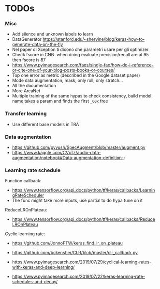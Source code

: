 # TODOs

### Misc

* Add silence and unknown labels to learn
* DataGenerator https://stanford.edu/~shervine/blog/keras-how-to-generate-data-on-the-fly
* Nel paper di Xception ti dicono che parametri usare per gli optimizer
* Check fscore in CNN: when doing evaluate precision/recall are at 95 then fscore is 87
* https://www.pyimagesearch.com/faqs/single-faq/how-do-i-reference-or-cite-one-of-your-blog-posts-books-or-courses/
* Top one error as metric (described in the Google dataset paper)
* Mode data augmentation, mask, only roll, only stratch...
* All the documentation
* More AreaNet
* Multiple training of the same hypas to check consistency, build model name takes a param and finds the first `_00x` free

### Transfer learning

* Use different base models in TRA

### Data augmentation

* https://github.com/pyyush/SpecAugment/blob/master/augment.py
* https://www.kaggle.com/CVxTz/audio-data-augmentation/notebook#Data-augmentation-definition-:

### Learning rate schedule

Function callback:

* https://www.tensorflow.org/api_docs/python/tf/keras/callbacks/LearningRateScheduler
* The func might take more inputs, use partial to do hypa tune on it

ReduceLROnPlateau:

* https://www.tensorflow.org/api_docs/python/tf/keras/callbacks/ReduceLROnPlateau

Cyclic learning rate:

* https://github.com/JonnoFTW/keras_find_lr_on_plateau
* https://github.com/bckenstler/CLR/blob/master/clr_callback.py
* https://www.pyimagesearch.com/2019/07/29/cyclical-learning-rates-with-keras-and-deep-learning/

* https://www.pyimagesearch.com/2019/07/22/keras-learning-rate-schedules-and-decay/
